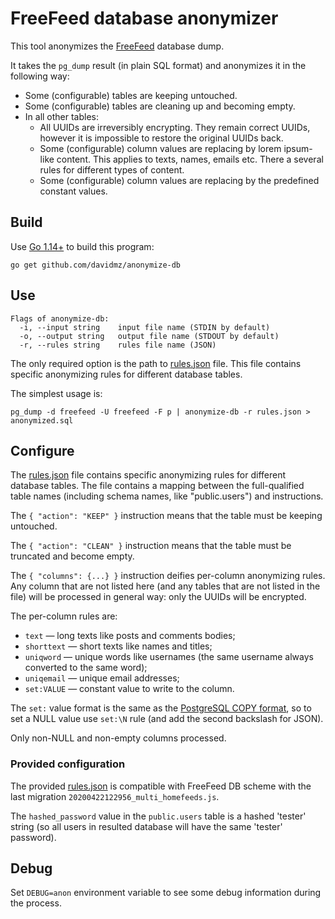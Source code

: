 # FreeFeed database anonymizer

This tool anonymizes the [FreeFeed](https://github.com/FreeFeed/freefeed-server)
database dump.

It takes the `pg_dump` result (in plain SQL format) and anonymizes it in the 
following way:

 * Some (configurable) tables are keeping untouched.
 * Some (configurable) tables are cleaning up and becoming empty.
 * In all other tables:
    * All UUIDs are irreversibly encrypting. They remain correct
    UUIDs, however it is impossible to restore the original UUIDs back.
    * Some (configurable) column values are replacing by lorem ipsum-like content.
    This applies to texts, names, emails etc. There a several rules for different 
    types of content.
    * Some (configurable) column values are replacing by the predefined constant
    values.
 
## Build

Use [Go 1.14+](https://golang.org/) to build this program:
```
go get github.com/davidmz/anonymize-db
```

## Use

```
Flags of anonymize-db:
  -i, --input string    input file name (STDIN by default)
  -o, --output string   output file name (STDOUT by default)
  -r, --rules string    rules file name (JSON)
```

The only required option is the path to [rules.json](./rules.json) file.
This file contains specific anonymizing rules for different database tables.

The simplest usage is:

```
pg_dump -d freefeed -U freefeed -F p | anonymize-db -r rules.json > anonymized.sql
```

## Configure

The [rules.json](./rules.json) file contains specific anonymizing rules for 
different database tables. The file contains a mapping between the full-qualified 
table names (including schema names, like "public.users") and instructions.

The `{ "action": "KEEP" }` instruction means that the table must be keeping untouched.

The `{ "action": "CLEAN" }` instruction means that the table must be truncated and 
become empty.

The `{ "columns": {...} }` instruction deifies per-column anonymizing rules. Any column
that are not listed here (and any tables that are not listed in the file) will be
processed in general way: only the UUIDs will be encrypted.

The per-column rules are:

* `text` — long texts like posts and comments bodies;
* `shorttext` — short texts like names and titles;
* `uniqword` — unique words like usernames (the same username always converted
  to the same word);
* `uniqemail` — unique email addresses;
* `set:VALUE` — constant value to write to the column.

The `set:` value format is the same as the 
[PostgreSQL COPY format](https://www.postgresql.org/docs/current/sql-copy.html#id-1.9.3.55.9.2),
so to set a NULL value use `set:\N` rule (and add the second backslash for JSON). 

Only non-NULL and non-empty columns processed.

### Provided configuration

The provided [rules.json](./rules.json) is compatible with FreeFeed DB scheme with 
the last migration `20200422122956_multi_homefeeds.js`.

The `hashed_password` value in the `public.users` table is a hashed 'tester' string 
(so all users in resulted database will have the same 'tester' password).

## Debug

Set `DEBUG=anon` environment variable to see some debug information during the process.